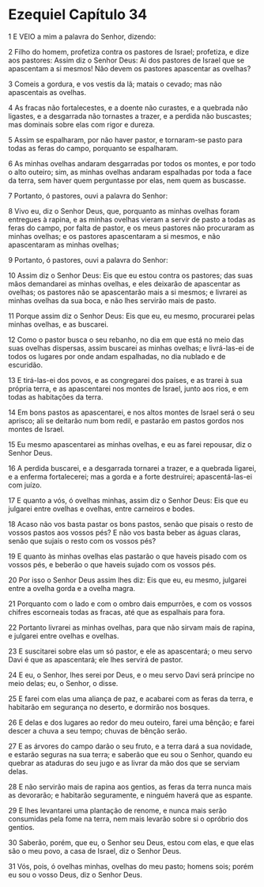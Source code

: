 # Ezequiel Capítulo 34

1	E VEIO a mim a palavra do Senhor, dizendo:

2	Filho do homem, profetiza contra os pastores de Israel; profetiza, e dize aos pastores: Assim diz o Senhor Deus: Ai dos pastores de Israel que se apascentam a si mesmos! Não devem os pastores apascentar as ovelhas?

3	Comeis a gordura, e vos vestis da lã; matais o cevado; mas não apascentais as ovelhas.

4	As fracas não fortalecestes, e a doente não curastes, e a quebrada não ligastes, e a desgarrada não tornastes a trazer, e a perdida não buscastes; mas dominais sobre elas com rigor e dureza.

5	Assim se espalharam, por não haver pastor, e tornaram-se pasto para todas as feras do campo, porquanto se espalharam.

6	As minhas ovelhas andaram desgarradas por todos os montes, e por todo o alto outeiro; sim, as minhas ovelhas andaram espalhadas por toda a face da terra, sem haver quem perguntasse por elas, nem quem as buscasse.

7	Portanto, ó pastores, ouvi a palavra do Senhor:

8	Vivo eu, diz o Senhor Deus, que, porquanto as minhas ovelhas foram entregues à rapina, e as minhas ovelhas vieram a servir de pasto a todas as feras do campo, por falta de pastor, e os meus pastores não procuraram as minhas ovelhas; e os pastores apascentaram a si mesmos, e não apascentaram as minhas ovelhas;

9	Portanto, ó pastores, ouvi a palavra do Senhor:

10	Assim diz o Senhor Deus: Eis que eu estou contra os pastores; das suas mãos demandarei as minhas ovelhas, e eles deixarão de apascentar as ovelhas; os pastores não se apascentarão mais a si mesmos; e livrarei as minhas ovelhas da sua boca, e não lhes servirão mais de pasto.

11	Porque assim diz o Senhor Deus: Eis que eu, eu mesmo, procurarei pelas minhas ovelhas, e as buscarei.

12	Como o pastor busca o seu rebanho, no dia em que está no meio das suas ovelhas dispersas, assim buscarei as minhas ovelhas; e livrá-las-ei de todos os lugares por onde andam espalhadas, no dia nublado e de escuridão.

13	E tirá-las-ei dos povos, e as congregarei dos países, e as trarei à sua própria terra, e as apascentarei nos montes de Israel, junto aos rios, e em todas as habitações da terra.

14	Em bons pastos as apascentarei, e nos altos montes de Israel será o seu aprisco; ali se deitarão num bom redil, e pastarão em pastos gordos nos montes de Israel.

15	Eu mesmo apascentarei as minhas ovelhas, e eu as farei repousar, diz o Senhor Deus.

16	A perdida buscarei, e a desgarrada tornarei a trazer, e a quebrada ligarei, e a enferma fortalecerei; mas a gorda e a forte destruirei; apascentá-las-ei com juízo.

17	E quanto a vós, ó ovelhas minhas, assim diz o Senhor Deus: Eis que eu julgarei entre ovelhas e ovelhas, entre carneiros e bodes.

18	Acaso não vos basta pastar os bons pastos, senão que pisais o resto de vossos pastos aos vossos pés? E não vos basta beber as águas claras, senão que sujais o resto com os vossos pés?

19	E quanto às minhas ovelhas elas pastarão o que haveis pisado com os vossos pés, e beberão o que haveis sujado com os vossos pés.

20	Por isso o Senhor Deus assim lhes diz: Eis que eu, eu mesmo, julgarei entre a ovelha gorda e a ovelha magra.

21	Porquanto com o lado e com o ombro dais empurrões, e com os vossos chifres escorneais todas as fracas, até que as espalhais para fora.

22	Portanto livrarei as minhas ovelhas, para que não sirvam mais de rapina, e julgarei entre ovelhas e ovelhas.

23	E suscitarei sobre elas um só pastor, e ele as apascentará; o meu servo Davi é que as apascentará; ele lhes servirá de pastor.

24	E eu, o Senhor, lhes serei por Deus, e o meu servo Davi será príncipe no meio delas; eu, o Senhor, o disse.

25	E farei com elas uma aliança de paz, e acabarei com as feras da terra, e habitarão em segurança no deserto, e dormirão nos bosques.

26	E delas e dos lugares ao redor do meu outeiro, farei uma bênção; e farei descer a chuva a seu tempo; chuvas de bênção serão.

27	E as árvores do campo darão o seu fruto, e a terra dará a sua novidade, e estarão seguras na sua terra; e saberão que eu sou o Senhor, quando eu quebrar as ataduras do seu jugo e as livrar da mão dos que se serviam delas.

28	E não servirão mais de rapina aos gentios, as feras da terra nunca mais as devorarão; e habitarão seguramente, e ninguém haverá que as espante.

29	E lhes levantarei uma plantação de renome, e nunca mais serão consumidas pela fome na terra, nem mais levarão sobre si o opróbrio dos gentios.

30	Saberão, porém, que eu, o Senhor seu Deus, estou com elas, e que elas são o meu povo, a casa de Israel, diz o Senhor Deus.

31	Vós, pois, ó ovelhas minhas, ovelhas do meu pasto; homens sois; porém eu sou o vosso Deus, diz o Senhor Deus.

